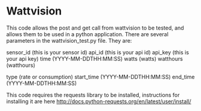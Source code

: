Wattvision
==========

This code allows the post and get call from wattvision to be tested, and allows them to be used in a python application. There are several parameters in the wattvision_test.py file. They are:

sensor_id (this is your sensor id)
api_id (this is your api id)
api_key (this is your api key)
time (YYYY-MM-DDTHH:MM:SS)
watts (watts)
watthours (watthours)

type (rate or consumption)
start_time (YYYY-MM-DDTHH:MM:SS)
end_time (YYYY-MM-DDTHH:MM:SS)

This code requires the requests library to be installed, instructions for installing it are here http://docs.python-requests.org/en/latest/user/install/
